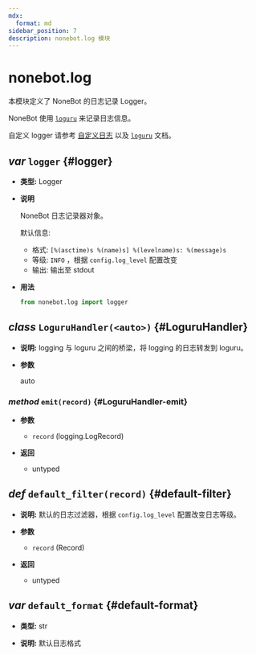```yaml
---
mdx:
  format: md
sidebar_position: 7
description: nonebot.log 模块
---
```


# nonebot.log

本模块定义了 NoneBot 的日志记录 Logger。

NoneBot 使用 [`loguru`][loguru] 来记录日志信息。

自定义 logger 请参考 [自定义日志](https://nonebot.dev/docs/appendices/log)
以及 [`loguru`][loguru] 文档。

[loguru]: https://github.com/Delgan/loguru

## _var_ `logger` {#logger}

- **类型:** Logger

- **说明**

  NoneBot 日志记录器对象。

  默认信息:

  - 格式: `[%(asctime)s %(name)s] %(levelname)s: %(message)s`
  - 等级: `INFO` ，根据 `config.log_level` 配置改变
  - 输出: 输出至 stdout

- **用法**

  ```python
  from nonebot.log import logger
  ```

## _class_ `LoguruHandler(<auto>)` {#LoguruHandler}

- **说明:** logging 与 loguru 之间的桥梁，将 logging 的日志转发到 loguru。

- **参数**

  auto

### _method_ `emit(record)` {#LoguruHandler-emit}

- **参数**

  - `record` (logging.LogRecord)

- **返回**

  - untyped

## _def_ `default_filter(record)` {#default-filter}

- **说明:** 默认的日志过滤器，根据 `config.log_level` 配置改变日志等级。

- **参数**

  - `record` (Record)

- **返回**

  - untyped

## _var_ `default_format` {#default-format}

- **类型:** str

- **说明:** 默认日志格式
